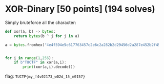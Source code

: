 # XOR-Dinary [50 points] (194 solves)
Simply bruteforce all the character: 
```python
def xor(a, b) -> bytes:
    return bytes(b ^ j for j in a)

a = bytes.fromhex("4e4f594e5c617763457c2e6c2a282b2d29456d2a287e452b2f45772a2b2f2d67")


for i in range(1,256):
    if b"TUCTF" in xor(a,i):
        print(xor(a,i).decode())
```
flag: `TUCTF{my_f4v02173_w02d_15_m0157}`